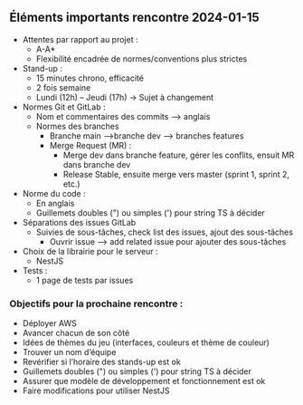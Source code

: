 ## Éléments importants rencontre 2024-01-15

- Attentes par rapport au projet :
    - A-A*
    - Flexibilité encadrée de normes/conventions plus strictes
- Stand-up :
    - 15 minutes chrono, efficacité
    - 2 fois semaine
    - Lundi (12h) – Jeudi (17h) -> Sujet à changement
-  Normes Git et GitLab :
    - Nom et commentaires des commits --> anglais
    - Normes des branches 
        - Branche main -->branche dev --> branches features
        - Merge Request (MR) :
            - Merge dev dans branche feature, gérer les conflits, ensuit MR dans branche dev
            - Release Stable, ensuite merge vers master (sprint 1, sprint 2, etc.)
- Norme du code :
    - En anglais
    - Guillemets doubles (") ou simples (') pour string TS à décider
- Séparations des issues GitLab
    -  Suivies de sous-tâches, check list des issues, ajout des sous-tâches
        - Ouvrir issue --> add related issue pour ajouter des sous-tâches
- Choix de la librairie pour le serveur :
    - NestJS
- Tests :
    - 1 page de tests par issues
### Objectifs pour la prochaine rencontre :
- Déployer AWS
- Avancer chacun de son côté
- Idées de thèmes du jeu (interfaces, couleurs et thème de couleur)
- Trouver un nom d’équipe
- Revérifier si l’horaire des stands-up est ok
- Guillemets doubles (") ou simples (') pour string TS à décider
- Assurer que modèle de développement et fonctionnement est ok
- Faire modifications pour utiliser NestJS